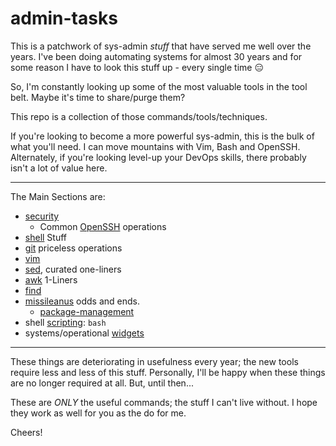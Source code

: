 # admin-tasks

This is a patchwork of sys-admin _stuff_ that have served me well over the years. I've been doing automating systems for almost 30 years and for some reason I have to look this stuff up - every single time :expressionless:

So, I'm constantly looking up some of the most valuable tools in the tool belt. Maybe it's time to share/purge them?

This repo is a collection of those commands/tools/techniques.

If you're looking to become a more powerful sys-admin, this is the bulk of what you'll need. I can move mountains with Vim, Bash and OpenSSH. Alternately, if you're looking level-up your DevOps skills, there probably isn't a lot of value here.

---

The Main Sections are:
* [security]
  * Common [OpenSSH] operations
* [shell] Stuff
* [git] priceless operations
* [vim]
* [sed], curated one-liners
* [awk] 1-Liners
* [find]
* [missileanus] odds and ends.
  * [package-management]
* shell [scripting]: `bash`
* systems/operational [widgets]
---

These things are deteriorating in usefulness every year; the new tools require less and less of this stuff. Personally, I'll be happy when these things are no longer required at all. But, until then...

These are _ONLY_ the useful commands; the stuff I can't live without. I hope they work as well for you as the do for me.

Cheers!

[security]:https://github.com/todd-dsm/admin-tasks/blob/main/docs/security.md
[OpenSSH]:https://github.com/todd-dsm/admin-tasks/blob/main/docs/ssh.md
[shell]:https://github.com/todd-dsm/admin-tasks/blob/main/docs/shell.md
[git]:https://github.com/todd-dsm/admin-tasks/blob/main/docs/git.md
[vim]:https://github.com/todd-dsm/admin-tasks/blob/main/docs/vim.md
[sed]:https://github.com/todd-dsm/admin-tasks/blob/main/docs/sed.md
[awk]:https://github.com/todd-dsm/admin-tasks/blob/main/docs/awk.md
[find]:https://github.com/todd-dsm/admin-tasks/blob/main/docs/find.md
[missileanus]:https://github.com/todd-dsm/admin-tasks/blob/main/docs/missileanus.md
[package-management]:https://github.com/todd-dsm/admin-tasks/blob/main/docs/package-managers.md
[scripting]:https://github.com/todd-dsm/admin-tasks/blob/main/docs/bash-programming.md
[widgets]:https://github.com/todd-dsm/admin-tasks/blob/main/docs/widgets.md